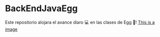 # BackEndJavaEgg
Este repositorio alojara el avance diaro 💻 en las clases de Egg 🥚!
[This is a image](https://vincularlatam.com/zipsydro/Logo-EGG.png)

